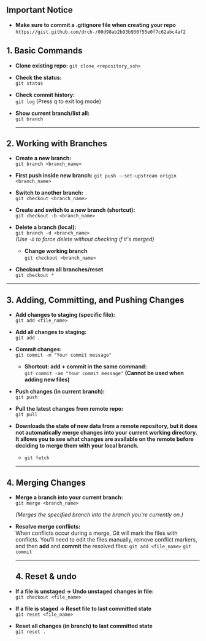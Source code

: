 ## Important Notice 
- **Make sure to commit a .gitignore file when creating your repo**  
  `https://gist.github.com/drch-/00d98ab2b93b930f55e0f7c62abc4af2`

## 1. Basic Commands
- **Clone existing repo:**
  `git clone <repository_ssh>`
  
- **Check the status:**  
  `git status`
  
- **Check commit history:**  
  `git log` (Press q to exit log mode)
  
- **Show current branch/list all:**  
  `git branch`

  ---

## 2. Working with Branches
- **Create a new branch:**  
  `git branch <branch_name>`

- **First push inside new branch:**
  `git push --set-upstream origin <branch_name>`
  
- **Switch to another branch:**  
  `git checkout <branch_name>`
  
- **Create and switch to a new branch (shortcut):**  
  `git checkout -b <branch_name>`
  
- **Delete a branch (local):**  
  `git branch -d <branch_name>`  
  *(Use `-D` to force delete without checking if it's merged)*

  - **Change working branch**  
  `git checkout <branch_name>`

 - **Checkout from all branches/reset**  
  `git checkout *`

  ---

  ## 3. Adding, Committing, and Pushing Changes
- **Add changes to staging (specific file):**  
  `git add <file_name>`
  
- **Add all changes to staging:**  
  `git add .`

- **Commit changes:**  
  `git commit -m "Your commit message"`

  - **Shortcut: add + commit in the same command:**  
  `git commit -am "Your commit message"`
    **(Cannot be used when adding new files)**

- **Push changes (in current branch):**  
  `git push`

- **Pull the latest changes from remote repo:**  
  `git pull`
  
- **Downloads the state of new data from a remote repository, but it **does not automatically merge** changes into your current working directory. It allows you to see what changes are available on the remote before deciding to merge them with your local branch.**
  - `git fetch`

  ---

## 4. Merging Changes
- **Merge a branch into your current branch:**  
  `git merge <branch_name>`
  
  *(Merges the specified branch into the branch you're currently on.)*

- **Resolve merge conflicts:**  
  When conflicts occur during a merge, Git will mark the files with conflicts. You’ll need to edit the files manually, remove conflict markers, and then **add** and **commit** the resolved files:
  `git add <file_name>`
  `git commit`

  ---

  ## 4. Reset & undo
- **If a file is unstaged -> Undo unstaged changes in file:**  
  `git checkout <file_name>`
  
- **If a file is staged -> Reset file to last committed state**  
  `git reset <file_name>`

- **Reset all changes (in branch) to last committed state**  
  `git reset .`

  
